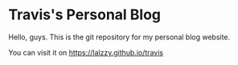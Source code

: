 # Travis's Personal Blog
Hello, guys. This is the git repository for my personal blog website. 

You can visit it on <https://lalzzy.github.io/travis>
